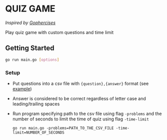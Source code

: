 # QUIZ GAME
_Inspired by [Gophercises](https://courses.calhoun.io/courses/cor_gophercises)_

Play quiz game with custom questions and time limit

## Getting Started

```bash
go run main.go [options]
```

### Setup

* Put questions into a csv file with `{question},{answer}` format (see [example](problems.csv))
* Answer is considered to be correct regardless of letter case and leading/trailing spaces
* Run program specifying path to the csv file using flag `-problems` and the number of seconds to limit the time of quiz using flag `-time-limit`

  ```go run main.go -problems=PATH_TO_THE_CSV_FILE -time-limit=NUMBER_OF_SECONDS```
